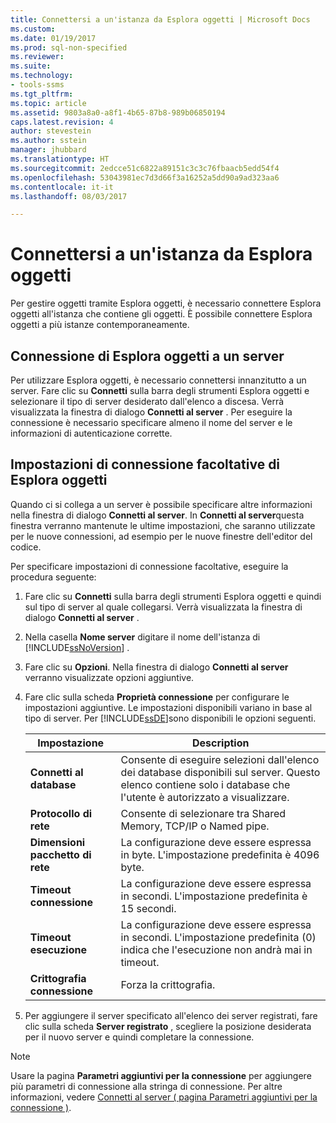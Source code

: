 ```yaml
---
title: Connettersi a un'istanza da Esplora oggetti | Microsoft Docs
ms.custom: 
ms.date: 01/19/2017
ms.prod: sql-non-specified
ms.reviewer: 
ms.suite: 
ms.technology:
- tools-ssms
ms.tgt_pltfrm: 
ms.topic: article
ms.assetid: 9803a8a0-a8f1-4b65-87b8-989b06850194
caps.latest.revision: 4
author: stevestein
ms.author: sstein
manager: jhubbard
ms.translationtype: HT
ms.sourcegitcommit: 2edcce51c6822a89151c3c3c76fbaacb5edd54f4
ms.openlocfilehash: 53043981ec7d3d66f3a16252a5dd90a9ad323aa6
ms.contentlocale: it-it
ms.lasthandoff: 08/03/2017

---
```

# <a name="connect-to-an-instance-from-object-explorer"></a>Connettersi a un'istanza da Esplora oggetti
Per gestire oggetti tramite Esplora oggetti, è necessario connettere Esplora oggetti all'istanza che contiene gli oggetti. È possibile connettere Esplora oggetti a più istanze contemporaneamente.  
  
## <a name="connecting-object-explorer-to-a-server"></a>Connessione di Esplora oggetti a un server  
Per utilizzare Esplora oggetti, è necessario connettersi innanzitutto a un server. Fare clic su **Connetti** sulla barra degli strumenti Esplora oggetti e selezionare il tipo di server desiderato dall'elenco a discesa. Verrà visualizzata la finestra di dialogo **Connetti al server** . Per eseguire la connessione è necessario specificare almeno il nome del server e le informazioni di autenticazione corrette.  
  
## <a name="optional-object-explorer-connection-settings"></a>Impostazioni di connessione facoltative di Esplora oggetti  
Quando ci si collega a un server è possibile specificare altre informazioni nella finestra di dialogo **Connetti al server**. In **Connetti al server**questa finestra verranno mantenute le ultime impostazioni, che saranno utilizzate per le nuove connessioni, ad esempio per le nuove finestre dell'editor del codice.  
  
Per specificare impostazioni di connessione facoltative, eseguire la procedura seguente:  
  
1.  Fare clic su **Connetti** sulla barra degli strumenti Esplora oggetti e quindi sul tipo di server al quale collegarsi. Verrà visualizzata la finestra di dialogo **Connetti al server** .  
  
2.  Nella casella **Nome server** digitare il nome dell'istanza di [!INCLUDE[ssNoVersion](../../includes/ssnoversion_md.md)] .  
  
3.  Fare clic su **Opzioni**. Nella finestra di dialogo **Connetti al server** verranno visualizzate opzioni aggiuntive.  
  
4.  Fare clic sulla scheda **Proprietà connessione** per configurare le impostazioni aggiuntive. Le impostazioni disponibili variano in base al tipo di server. Per [!INCLUDE[ssDE](../../includes/ssde_md.md)]sono disponibili le opzioni seguenti.  
  
    |Impostazione|Description|  
    |-----------|---------------|  
    |**Connetti al database**|Consente di eseguire selezioni dall'elenco dei database disponibili sul server. Questo elenco contiene solo i database che l'utente è autorizzato a visualizzare.|  
    |**Protocollo di rete**|Consente di selezionare tra Shared Memory, TCP/IP o Named pipe.|  
    |**Dimensioni pacchetto di rete**|La configurazione deve essere espressa in byte. L'impostazione predefinita è 4096 byte.|  
    |**Timeout connessione**|La configurazione deve essere espressa in secondi. L'impostazione predefinita è 15 secondi.|  
    |**Timeout esecuzione**|La configurazione deve essere espressa in secondi. L'impostazione predefinita (0) indica che l'esecuzione non andrà mai in timeout.|  
    |**Crittografia connessione**|Forza la crittografia.|  
  
5.  Per aggiungere il server specificato all'elenco dei server registrati, fare clic sulla scheda **Server registrato** , scegliere la posizione desiderata per il nuovo server e quindi completare la connessione.  
  
> [!NOTE]  
> Usare la pagina **Parametri aggiuntivi per la connessione** per aggiungere più parametri di connessione alla stringa di connessione. Per altre informazioni, vedere [Connetti al server &#40; pagina Parametri aggiuntivi per la connessione &#41;](../../ssms/f1-help/connect-to-server-additional-connection-parameters-page.md).  
  

